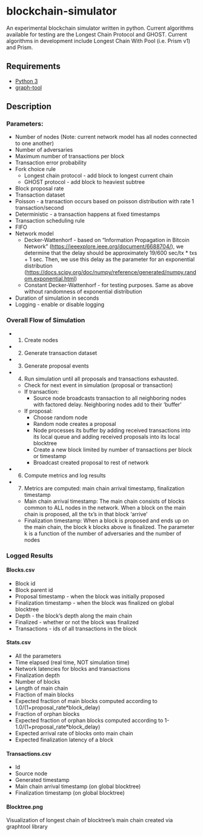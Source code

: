 # blockchain-simulator
An experimental blockchain simulator written in python. Current algorithms available for testing are the Longest Chain Protocol and GHOST. Current algorithms in development include Longest Chain With Pool (i.e. Prism v1) and Prism.

## Requirements
- [Python 3](https://docs.python.org/3/)
- [graph-tool](https://graph-tool.skewed.de/) 

## Description

### Parameters:
- Number of nodes (Note: current network model has all nodes connected to one another)
- Number of adversaries
- Maximum number of transactions per block
- Transaction error probability
- Fork choice rule
  - Longest chain protocol - add block to longest current chain
  - GHOST protocol - add block to heaviest subtree
- Block proposal rate
- Transaction dataset
- Poisson - a transaction occurs based on poisson distribution with rate 1 transaction/second
- Deterministic - a transaction happens at fixed timestamps
- Transaction scheduling rule
- FIFO
- Network model
    - Decker-Wattenhorf - based on “Information Propagation in Bitcoin Network” (https://ieeexplore.ieee.org/document/6688704/), we determine that the delay should be approximately 19/600 sec/tx * txs + 1 sec. Then, we use this delay as the parameter for an exponential distribution (https://docs.scipy.org/doc/numpy/reference/generated/numpy.random.exponential.html)
    - Constant Decker-Wattenhorf - for testing purposes. Same as above without randomness of exponential distribution
- Duration of simulation in seconds
- Logging - enable or disable logging

### Overall Flow of Simulation
- 1) Create nodes
- 2) Generate transaction dataset
- 3) Generate proposal events
- 4) Run simulation until all proposals and transactions exhausted. 
  - Check for next event in simulation (proposal or transaction)
  - If transaction:
    - Source node broadcasts transaction to all neighboring nodes with factored delay. Neighboring nodes add to their ‘buffer’
  - If proposal:
    - Choose random node
    - Random node creates a proposal
    - Node processes its buffer by adding received transactions into its local queue and adding received proposals into its local blocktree
    - Create a new block limited by number of transactions per block or timestamp
    - Broadcast created proposal to rest of network
- 6) Compute metrics and log results
- 7) Metrics are computed: main chain arrival timestamp, finalization timestamp
    - Main chain arrival timestamp: The main chain consists of blocks common to ALL nodes in the network. When a block on the main chain is proposed, all the tx’s in that block ‘arrive’
    - Finalization timestamp: When a block is proposed and ends up on the main chain, the block k blocks above is finalized. The parameter k is a function of the number of adversaries and the number of nodes

### Logged Results

#### Blocks.csv
- Block id
- Block parent id
- Proposal timestamp - when the block was initially proposed
- Finalization timestamp - when the block was finalized on global blocktree
- Depth - the block’s depth along the main chain
- Finalized - whether or not the block was finalized
- Transactions - ids of all transactions in the block

#### Stats.csv
- All the parameters
- Time elapsed (real time, NOT simulation time)
- Network latencies for blocks and transactions
- Finalization depth
- Number of blocks
- Length of main chain
- Fraction of main blocks
- Expected fraction of main blocks computed according to 1.0/(1+proposal_rate*block_delay)
- Fraction of orphan blocks
- Expected fraction of orphan blocks computed according to 1-1.0/(1+proposal_rate*block_delay)
- Expected arrival rate of blocks onto main chain
- Expected finalization latency of a block

#### Transactions.csv
- Id
- Source node
- Generated timestamp
- Main chain arrival timestamp (on global blocktree)
- Finalization timestamp (on global blocktree)

#### Blocktree.png
  Visualization of longest chain of blocktree’s main chain created via graphtool library


